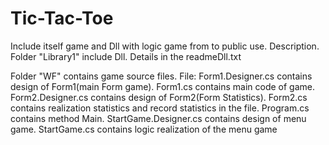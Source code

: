 # Tic-Tac-Toe
Include itself game and Dll with logic game from to public use.
Description.
Folder "Library1" include Dll. Details in the readmeDll.txt

Folder "WF" contains game source files. 
File:
Form1.Designer.cs contains design of Form1(main Form game).
Form1.cs contains main code of game.
Form2.Designer.cs contains design of Form2(Form Statistics).
Form2.cs contains realization statistics and record statistics in the file.
Program.cs contains method Main.
StartGame.Designer.cs contains design of menu game.
StartGame.cs contains logic realization of the menu game




